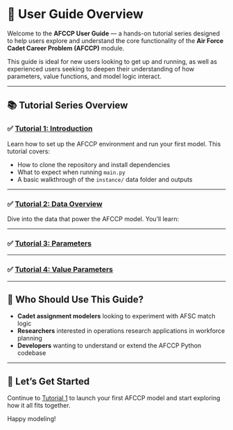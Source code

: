 # 📘 User Guide Overview

Welcome to the **AFCCP User Guide** — a hands-on tutorial series designed to help users explore and understand the core 
functionality of the **Air Force Cadet Career Problem (AFCCP)** module.

This guide is ideal for new users looking to get up and running, as well as experienced users seeking to deepen their 
understanding of how parameters, value functions, and model logic interact.

---

## 📚 Tutorial Series Overview

### ✅ [Tutorial 1: Introduction](tutorial_1.md)
Learn how to set up the AFCCP environment and run your first model. This tutorial covers:
- How to clone the repository and install dependencies
- What to expect when running `main.py`
- A basic walkthrough of the `instance/` data folder and outputs

---

### ✅ [Tutorial 2: Data Overview](tutorial_2.md)
Dive into the data that power the AFCCP model. You’ll learn:

---

### ✅ [Tutorial 3: Parameters](tutorial_3.md)

---

### ✅ [Tutorial 4: Value Parameters](tutorial_4.md)

---

## 🧠 Who Should Use This Guide?

- **Cadet assignment modelers** looking to experiment with AFSC match logic  
- **Researchers** interested in operations research applications in workforce planning  
- **Developers** wanting to understand or extend the AFCCP Python codebase

---

## 🚀 Let’s Get Started

Continue to [Tutorial 1](tutorial_1.md) to launch your first AFCCP model and start exploring how it all fits together.

Happy modeling!